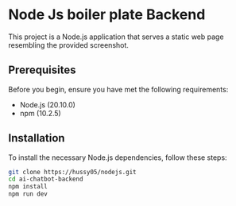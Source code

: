 # Node Js boiler plate  Backend

This project is a Node.js application that serves a static web page resembling the provided screenshot.

## Prerequisites

Before you begin, ensure you have met the following requirements:

- Node.js (20.10.0)
- npm (10.2.5)

## Installation

To install the necessary Node.js dependencies, follow these steps:

```bash
git clone https://hussy05/nodejs.git
cd ai-chatbot-backend
npm install
npm run dev
